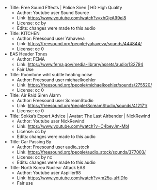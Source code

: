 - Title: Free Sound Effects | Police Siren | HD High Quality
   - Author: Youtube user Sound Source
   - Link: https://www.youtube.com/watch?v=xhGjeA99ei8
   - License: cc by
   - Edits: changes were made to this audio
- Title: KITCHEN
   - Author: Freesound user Yahaveva
   - Link: https://freesound.org/people/yahaveva/sounds/444844/
   - License: cc 0
- EAS Header Tones
   - Author: FEMA
   - Link: https://www.fema.gov/media-library/assets/audio/132794
   - Fair Use
- Title: Roomtone wiht subtle heating noise
   - Author: Freesound user michaelkoehler
   - Link: https://freesound.org/people/michaelkoehler/sounds/275520/
   - License: cc 0
- Title: Air Raid Siren Alarm
   - Author: Freesound user ScreamStudio
   - Link: https://freesound.org/people/ScreamStudio/sounds/412171/
   - License: cc 0 
- Title: Sokka’s Expert Advice | Avatar: The Last Airbender | NickRewind
   - Author: Youtube user NickRewind
   - Link: https://www.youtube.com/watch?v=C4bevJm-MbI
   - License: cc by
   - Edits: changes were made to this audio
- Title: Car Passing By
   - Author: Freesound user audio_stock
   - Link: https://freesound.org/people/audio_stock/sounds/377003/
   - License: cc by nc
   - Edits: changes were made to this audio
- Title: North Korea Nuclear Attack EAS
   - Author: Youtube user Aspiller98
   - Link: https://www.youtube.com/watch?v=m25a-uHIDfo
   - Fair use
